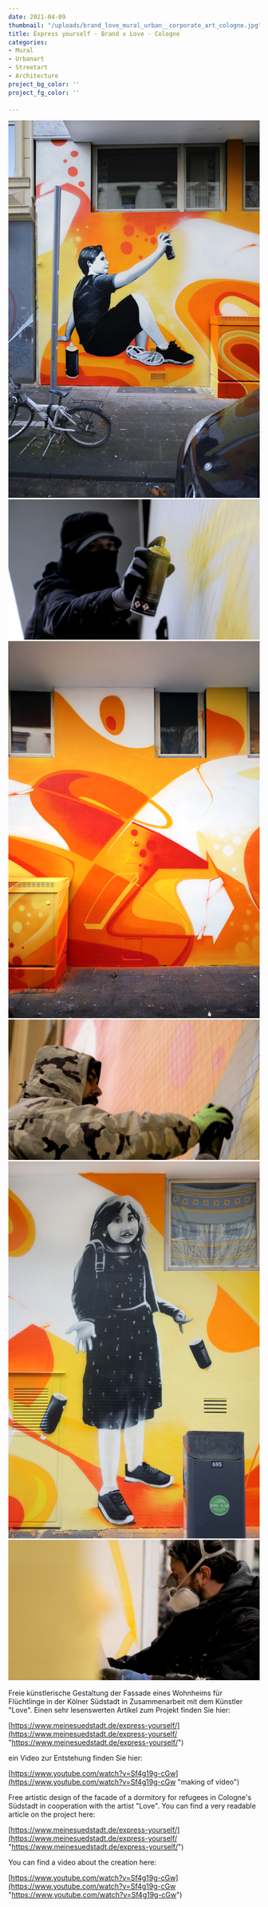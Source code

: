 ```yaml
---
date: 2021-04-09
thumbnail: "/uploads/brand_love_mural_urban__corporate_art_cologne.jpg"
title: Express yourself - Brand x Love - Cologne
categories:
- Mural
- Urbanart
- Streetart
- Architecture
project_bg_color: ''
project_fg_color: ''

---
```

![](/uploads/brand_love_boy_urban_corporate_art_cologne.jpg)![](/uploads/f093decd-8c3d-4832-a84f-71a65d599948.jpeg)![](/uploads/brand_love_detail_urban_corporate_art_cologne.jpg)![](/uploads/2a325568-e5dd-4458-929b-0e5261ea3ff4.jpeg)![](/uploads/brand_love_girl_urban_corporate_art_cologne.jpg)![](/uploads/5200bca0-3664-4e66-90dd-363661c90027.jpeg)

Freie künstlerische Gestaltung der Fassade eines Wohnheims für Flüchtlinge in der Kölner Südstadt in Zusammenarbeit mit dem Künstler "Love". Einen sehr lesenswerten Artikel zum Projekt finden Sie hier: 

[https://www.meinesuedstadt.de/express-yourself/](https://www.meinesuedstadt.de/express-yourself/ "https://www.meinesuedstadt.de/express-yourself/") 

ein Video zur Entstehung finden Sie hier:

[https://www.youtube.com/watch?v=Sf4g19g-cGw](https://www.youtube.com/watch?v=Sf4g19g-cGw "making of video")

Free artistic design of the facade of a dormitory for refugees in Cologne's Südstadt in cooperation with the artist "Love". You can find a very readable article on the project here: 

[https://www.meinesuedstadt.de/express-yourself/](https://www.meinesuedstadt.de/express-yourself/ "https://www.meinesuedstadt.de/express-yourself/") 

You can find a video about the creation here: 

[https://www.youtube.com/watch?v=Sf4g19g-cGw](https://www.youtube.com/watch?v=Sf4g19g-cGw "https://www.youtube.com/watch?v=Sf4g19g-cGw")